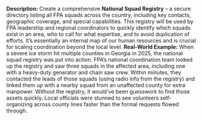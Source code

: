**Description:** Create a comprehensive **National Squad Registry** – a secure directory listing all FPA squads across the country, including key contacts, geographic coverage, and special capabilities. This registry will be used by FPA leadership and regional coordinators to quickly identify which squads exist in an area, who to call for what expertise, and to avoid duplication of efforts. It’s essentially an internal map of our human resources and is crucial for scaling coordination beyond the local level.
**Real-World Example:** When a severe ice storm hit multiple counties in Georgia in 2025, the national squad registry was put into action. FPA’s national coordination team looked up the registry and saw three squads in the affected area, including one with a heavy-duty generator and chain saw crew. Within minutes, they contacted the leads of those squads (using radio info from the registry) and linked them up with a nearby squad from an unaffected county for extra manpower. Without the registry, it would’ve been guesswork to find those assets quickly. Local officials were stunned to see volunteers self-organizing across county lines faster than the formal requests flowed through.